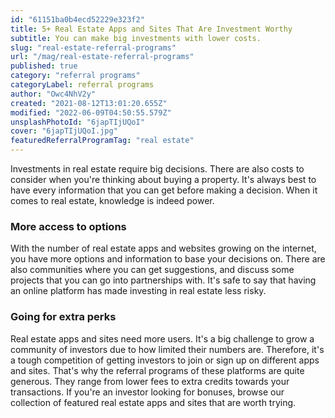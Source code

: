 ```yaml
---
id: "61151ba0b4ecd52229e323f2"
title: 5+ Real Estate Apps and Sites That Are Investment Worthy
subtitle: You can make big investments with lower costs.
slug: "real-estate-referral-programs"
url: "/mag/real-estate-referral-programs"
published: true
category: "referral programs"
categoryLabel: referral programs
author: "Owc4NhV2y"
created: "2021-08-12T13:01:20.655Z"
modified: "2022-06-09T04:50:55.579Z"
unsplashPhotoId: "6japTIjUQoI"
cover: "6japTIjUQoI.jpg"
featuredReferralProgramTag: "real estate"
---
```

Investments in real estate require big decisions. There are also costs to consider when you're thinking about buying a property. It's always best to have every information that you can get before making a decision. When it comes to real estate, knowledge is indeed power.

### **More access to options**

With the number of real estate apps and websites growing on the internet, you have more options and information to base your decisions on. There are also communities where you can get suggestions, and discuss some projects that you can go into partnerships with. It's safe to say that having an online platform has made investing in real estate less risky.

### **Going for extra perks**

Real estate apps and sites need more users. It's a big challenge to grow a community of investors due to how limited their numbers are. Therefore, it's a tough competition of getting investors to join or sign up on different apps and sites. That's why the referral programs of these platforms are quite generous. They range from lower fees to extra credits towards your transactions. If you're an investor looking for bonuses, browse our collection of featured real estate apps and sites that are worth trying.